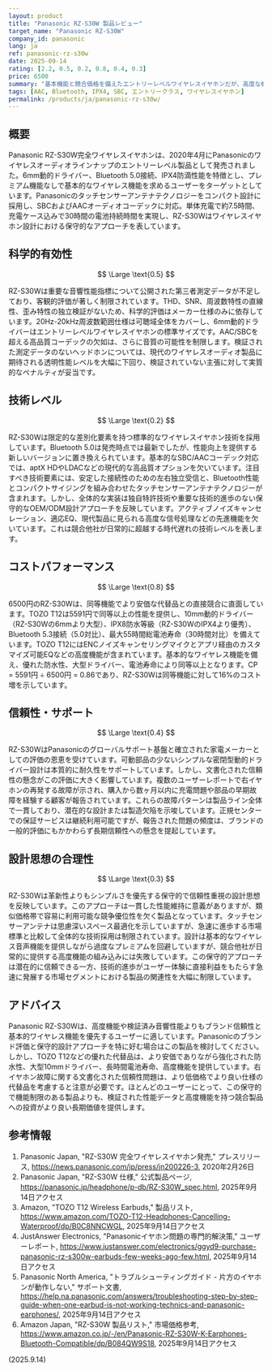 ```yaml
---
layout: product
title: "Panasonic RZ-S30W 製品レビュー"
target_name: "Panasonic RZ-S30W"
company_id: panasonic
lang: ja
ref: panasonic-rz-s30w
date: 2025-09-14
rating: [2.2, 0.5, 0.2, 0.8, 0.4, 0.3]
price: 6500
summary: "基本機能と競合価格を備えたエントリーレベルワイヤレスイヤホンだが、高度な機能と検証済みオーディオ性能に限界がある"
tags: [AAC, Bluetooth, IPX4, SBC, エントリークラス, ワイヤレスイヤホン]
permalink: /products/ja/panasonic-rz-s30w/
---
```

## 概要

Panasonic RZ-S30W完全ワイヤレスイヤホンは、2020年4月にPanasonicのワイヤレスオーディオラインナップのエントリーレベル製品として発売されました。6mm動的ドライバー、Bluetooth 5.0接続、IPX4防滴性能を特徴とし、プレミアム機能なしで基本的なワイヤレス機能を求めるユーザーをターゲットとしています。Panasonicのタッチセンサーアンテナテクノロジーをコンパクト設計に採用し、SBCおよびAACオーディオコーデックに対応。単体充電で約7.5時間、充電ケース込みで30時間の電池持続時間を実現し、RZ-S30Wはワイヤレスイヤホン設計における保守的なアプローチを表しています。

## 科学的有効性

$$ \Large \text{0.5} $$

RZ-S30Wは重要な音響性能指標について公開された第三者測定データが不足しており、客観的評価が著しく制限されています。THD、SNR、周波数特性の直線性、歪み特性の独立検証がないため、科学的評価はメーカー仕様のみに依存しています。20Hz-20kHz周波数範囲仕様は可聴域全体をカバーし、6mm動的ドライバーはエントリーレベルワイヤレスイヤホンの標準サイズです。AAC/SBCを超える高品質コーデックの欠如は、さらに音質の可能性を制限します。検証された測定データのないヘッドホンについては、現代のワイヤレスオーディオ製品に期待される透明性能レベルを大幅に下回り、検証されていない主張に対して実質的なペナルティが妥当です。

## 技術レベル

$$ \Large \text{0.2} $$

RZ-S30Wは限定的な差別化要素を持つ標準的なワイヤレスイヤホン技術を採用しています。Bluetooth 5.0は発売時点では最新でしたが、性能向上を提供する新しいバージョンに置き換えられています。基本的なSBC/AACコーデック対応では、aptX HDやLDACなどの現代的な高品質オプションを欠いています。注目すべき技術要素には、安定した接続性のための左右独立受信と、Bluetooth性能とコンパクトサイジングを組み合わせたタッチセンサーアンテナテクノロジーが含まれます。しかし、全体的な実装は独自特許技術や重要な技術的進歩のない保守的なOEM/ODM設計アプローチを反映しています。アクティブノイズキャンセレーション、適応EQ、現代製品に見られる高度な信号処理などの先進機能を欠いています。これは競合他社が日常的に超越する時代遅れの技術レベルを表します。

## コストパフォーマンス

$$ \Large \text{0.8} $$

6500円のRZ-S30Wは、同等機能でより安価な代替品との直接競合に直面しています。TOZO T12は5591円で同等以上の性能を提供し、10mm動的ドライバー（RZ-S30Wの6mmより大型）、IPX8防水等級（RZ-S30WのIPX4より優秀）、Bluetooth 5.3接続（5.0対比）、最大55時間総電池寿命（30時間対比）を備えています。TOZO T12にはENCノイズキャンセリングマイクとアプリ経由のカスタマイズ可能EQなどの高度機能が含まれています。基本的なワイヤレス機能を備え、優れた防水性、大型ドライバー、電池寿命により同等以上となります。CP = 5591円 ÷ 6500円 = 0.86であり、RZ-S30Wは同等機能に対して16%のコスト増を示しています。

## 信頼性・サポート

$$ \Large \text{0.4} $$

RZ-S30WはPanasonicのグローバルサポート基盤と確立された家電メーカーとしての評価の恩恵を受けています。可動部品の少ないシンプルな密閉型動的ドライバー設計は本質的に耐久性をサポートしています。しかし、文書化された信頼性の懸念がこの評価に大きく影響しています。複数のユーザーレポートで右イヤホンの再発する故障が示され、購入から数ヶ月以内に充電問題や部品の早期故障を経験する顧客が報告されています。これらの故障パターンは製品ライン全体で一貫しており、潜在的な設計または製造欠陥を示唆しています。正規センターでの保証サービスは継続利用可能ですが、報告された問題の頻度は、ブランドの一般的評価にもかかわらず長期信頼性への懸念を提起しています。

## 設計思想の合理性

$$ \Large \text{0.3} $$

RZ-S30Wは革新性よりもシンプルさを優先する保守的で信頼性重視の設計思想を反映しています。このアプローチは一貫した性能維持に意義がありますが、類似価格帯で容易に利用可能な競争優位性を欠く製品となっています。タッチセンサーアンテナは思慮深いスペース最適化を示していますが、急速に進歩する市場標準と比較して全体的な技術採用は制限されています。設計は基本的なワイヤレス音声機能を提供しながら過度なプレミアムを回避していますが、競合他社が日常的に提供する高度機能の組み込みには失敗しています。この保守的アプローチは潜在的に信頼できる一方、技術的進歩がユーザー体験に直接利益をもたらす急速に発展する市場セグメントにおける製品の関連性を大幅に制限しています。

## アドバイス

Panasonic RZ-S30Wは、高度機能や検証済み音響性能よりもブランド信頼性と基本的ワイヤレス機能を優先するユーザーに適しています。Panasonicのブランド評価と保守的設計アプローチを特に好む場合はこの製品を検討してください。しかし、TOZO T12などの優れた代替品は、より安価でありながら強化された防水性、大型10mmドライバー、長時間電池寿命、高度機能を提供しています。右イヤホン故障に関する文書化された信頼性問題は、より低価格でより良い仕様の代替品を考慮すると注意が必要です。ほとんどのユーザーにとって、この保守的で機能制限のある製品よりも、検証された性能データと高度機能を持つ競合製品への投資がより良い長期価値を提供します。

## 参考情報

1. Panasonic Japan, "RZ-S30W 完全ワイヤレスイヤホン発売," プレスリリース, https://news.panasonic.com/jp/press/jn200226-3, 2020年2月26日
2. Panasonic Japan, "RZ-S30W 仕様," 公式製品ページ, https://panasonic.jp/headphone/p-db/RZ-S30W_spec.html, 2025年9月14日アクセス
3. Amazon, "TOZO T12 Wireless Earbuds," 製品リスト, https://www.amazon.com/TOZO-T12-Headphones-Cancelling-Waterproof/dp/B0C8NNCWGL, 2025年9月14日アクセス
4. JustAnswer Electronics, "Panasonicイヤホン問題の専門的解決策," ユーザーレポート, https://www.justanswer.com/electronics/ggyd9-purchase-panasonic-rz-s300w-earbuds-few-weeks-ago-few.html, 2025年9月14日アクセス
5. Panasonic North America, "トラブルシューティングガイド - 片方のイヤホンが動作しない," サポート文書, https://help.na.panasonic.com/answers/troubleshooting-step-by-step-guide-when-one-earbud-is-not-working-technics-and-panasonic-earphones/, 2025年9月14日アクセス
6. Amazon Japan, "RZ-S30W 製品リスト," 市場価格参考, https://www.amazon.co.jp/-/en/Panasonic-RZ-S30W-K-Earphones-Bluetooth-Compatible/dp/B084QW9S18, 2025年9月14日アクセス

(2025.9.14)